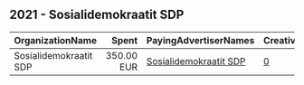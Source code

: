 ## 2021 - Sosialidemokraatit SDP 
|OrganizationName|Spent|PayingAdvertiserNames|CreativeUrls|Impressions|Genders|AgeBrackets|CountryCodes|BillingAddresses|CandidateBallotInformation|
|:---|---:|:---|:---|---:|:---|:---|:---|:---|:---|
|Sosialidemokraatit SDP|350.00 EUR|[Sosialidemokraatit SDP](2021/Sosialidemokraatit_SDP.md)|[0](https://www.snap.com/political-ads/asset/8b61f96325ef84774c13e6d6fd9b44735788940683e7d442f8c0da18c4d0ecdf?mediaType=mp4)|110,363||18+|finland|FI||
